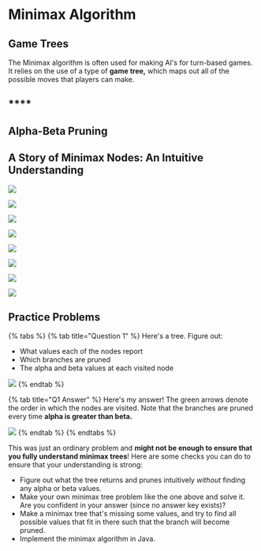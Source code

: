 # Minimax Algorithm

## Game Trees

The Minimax algorithm is often used for making AI's for turn-based games. It relies on the use of a type of **game tree,** which maps out all of the possible moves that players can make.

## \*\*\*\*

## **Alpha-Beta Pruning** 

## A Story of Minimax Nodes: An Intuitive Understanding

![](../.gitbook/assets/image%20%2828%29.png)

![](../.gitbook/assets/image%20%2816%29.png)

![](../.gitbook/assets/image%20%281%29.png)

![](../.gitbook/assets/image%20%2826%29.png)

![](../.gitbook/assets/image%20%2815%29.png)

![](../.gitbook/assets/image%20%289%29.png)

![](../.gitbook/assets/image%20%287%29.png)

![](../.gitbook/assets/image%20%285%29.png)

## Practice Problems

{% tabs %}
{% tab title="Question 1" %}
Here's a tree. Figure out:

* What values each of the nodes report
* Which branches are pruned
* The alpha and beta values at each visited node

![](../.gitbook/assets/image%20%2829%29.png)
{% endtab %}

{% tab title="Q1 Answer" %}
Here's my answer! The green arrows denote the order in which the nodes are visited. Note that the branches are pruned every time **alpha is greater than beta.** 

![](../.gitbook/assets/image%20%2834%29.png)
{% endtab %}
{% endtabs %}

This was just an ordinary problem and **might not be enough to ensure that you fully understand minimax trees**! Here are some checks you can do to ensure that your understanding is strong:

* Figure out what the tree returns and prunes intuitively _without_ finding any alpha or beta values.
* Make your own minimax tree problem like the one above and solve it. Are you confident in your answer \(since no answer key exists\)?
* Make a minimax tree that's missing some values, and try to find all possible values that fit in there such that the branch will become pruned.
* Implement the minimax algorithm in Java.

